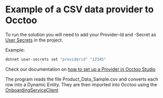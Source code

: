 # Example of a CSV data provider to Occtoo
To run the solution you will need to add your Provider-Id and -Secret as [User Secrets](https://learn.microsoft.com/en-us/aspnet/core/security/app-secrets?view=aspnetcore-7.0&tabs=windows#set-a-secret) in the project.

Example:
```sh
dotnet user-secrets set "providerid" "12345"
```
Check our documentation on [how to set up a Provider in Occtoo Studio](https://docs.occtoo.com/docs/get-started/provide-data#12-create-data-provider)


The program reads the file Product_Data_Sample.csv and converts each row into a Dynamic Entity. They are then imported into Occtoo using the [OnboardingServiceClient](https://github.com/Occtoo/Occtoo.Onboarding.Sdk)

